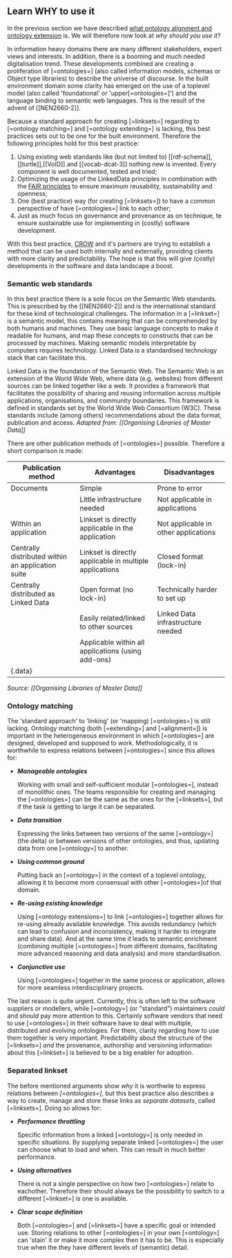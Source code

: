 ## Learn WHY to use it

In the previous section we have described [what ontology alignment and ontology extension](#learn-what-it-is) is. We will therefore now look at _why should you use it_?

In information heavy domains there are many different stakeholders, expert views and interests. In addition, there is a booming and much needed digitalisation trend. These developments combined are creating a proliferation of [=ontologies=] (also called information models, schemas or Object type libraries) to describe the universe of discourse. In the built environment domain some clarity has emerged on the use of a toplevel model (also called 'foundational' or 'upper[=ontologies=]') and the language binding to semantic web languages. This is the result of the advent of [[NEN2660-2]].

Because a standard approach for creating [=linksets=] regarding to [=ontology matching=] and [=ontology extending=] is lacking, this best practices sets out to be one for the built environment. Therefore the following principles hold for this best practice:

1. Using existing web standards like (but not limited to) [[rdf-schema]],[[turtle]],[[VoID]] and [[vocab-dcat-3]] nothing new is invented. Every component is well documented, tested and tried;
2. Optimizing the usage of the LinkedData principles in combination with the [FAIR principles](https://www.nature.com/articles/sdata201618) to ensure maximum reusability, sustainability and openness;
3. One (best practice) way (for creating [=linksets=]) to have a common perspective of have [=ontologies=] link to each other;
4. Just as much focus on governance and provenance as on technique, te ensure sustainable use for implementing in (costly) software development.

With this best practice, [CROW](https://www.crow.nl/) and it's partners are trying to establish a method that can be used both internally and externally, providing clients with more clarity and predictability. The hope is that this will give (costly) developments in the software and data landscape a boost.

### Semantic web standards

In this best practice there is a sole focus on the Semantic Web standards. This is prescribed by the [[NEN2660-2]] and is the international standard for these kind of technological challenges. The information in a [=linkset=] is a semantic model, this contains meaning that can be comprehended by both humans and machines. They use basic language concepts to make it readable for humans, and map these concepts to constructs that can be processed by machines. Making semantic models interpretable by computers requires technology. Linked Data is a standardised technology stack that can facilitate this.

Linked Data is the foundation of the Semantic Web. The Semantic Web is an extension of the World Wide Web, where data (e.g. websites) from different sources can be linked together like a web. It provides a framework that facilitates the possibility of sharing and reusing information across multiple applications, organisations, and community boundaries. This framework is defined in standards set by the World Wide Web Consortium (W3C). These standards include (among others) recommendations about the data format, publication and access. _Adapted from: [[Organising Libraries of Master Data]]_

There are other publication methods of [=ontologies=] possible. Therefore a short comparison is made:

| Publication method                                | Advantages                                              | Disadvantages                        |
|---------------------------------------------------|---------------------------------------------------------|--------------------------------------|
| Documents                                         | Simple                                                  | Prone to error                       |
|                                                   | Little infrastructure needed                            | Not applicable in applications       |
| Within an application                             | Linkset is directly applicable in the application       | Not applicable in other applications |
| Centrally distributed within an application suite | Linkset is directly applicable in multiple applications | Closed format (lock-in)              |
| Centrally distributed as Linked Data              | Open format (no lock-in)                                | Technically harder to set up         |
|                                                   | Easily related/linked to other sources                  | Linked Data infrastructure needed    |
|                                                   | Applicable within all applications (using add-ons)      |                                      |
| {.data}      |

_Source: [[Organising Libraries of Master Data]]_


### Ontology matching

The 'standard approach' to 'linking' (or 'mapping) [=ontologies=] is still lacking. Ontology matching (both [=extending=] and [=alignment=]) is important in the heterogeneous environment in which [=ontologies=] are designed, developed and supposed to work. Methodologically, it is worthwhile to express relations between [=ontologies=] since this allows for:

- **_Manageable ontologies_**

  Working with small and self-sufficient modular [=ontologies=], instead of monolithic ones. The teams responsible for creating and managing the [=ontologies=] can be the same as the ones for the [=linksets=], but if the task is getting to large it can be separated. 

- **_Data transition_**

  Expressing the links between two versions of the same [=ontology=] (the delta) or between versions of other ontologies, and thus, updating data from one [=ontology=] to another.

- **_Using common ground_**

  Putting back an [=ontology=] in the context of a toplevel ontology, allowing it to become more consensual with other [=ontologies=]of that domain.

- **_Re-using existing knowledge_**

  Using [=ontology extensions=] to link [=ontologies=] together allows for re-using already available knowledge. This avoids redundancy (which can lead to confusion and inconsistency, making it harder to integrate and share data). And at the same time it leads to semantic enrichment (combining multiple [=ontologies=] from different domains, facilitating more advanced reasoning and data analysis) and more standardisation. 

- **_Conjunctive use_**

  Using [=ontologies=] together in the same process or application, allows for more seamless interdisciplinary projects.

The last reason is quite urgent. Currently, this is often left to the software suppliers or modellers, while [=ontology=] (or "standard") maintainers _could_ and _should_ pay more attention to this. Certainly software vendors that need to use [=ontologies=] in their software have to deal with multiple, distributed and evolving ontologies. For them, clarity regarding how to use them together is very important. Predictability about the structure of the [=linksets=] _and_ the provenance, authorship and versioning information about this [=linkset=] is believed to be a big enabler for adoption.

### Separated linkset

The before mentioned arguments show _why_ it is worthwile to express relations between _[=ontologies=]_, but this best practice also describes a way to create, manage and store these links as _separate datasets_, called [=linksets=]. Doing so allows for: 

- **_Performance throttling_**

  Specific information from a linked [=ontology=] is only needed in specific situations. By supplying separate linked [=ontologies=] the user can choose what to load and when. This can result in much better performance.

- **_Using alternatives_**

  There is not a single perspective on how two [=ontologies=] relate to eachother. Therefore their should always be the possibility to switch to a different [=linkset=] is one is available.

- **_Clear scope definition_**

  Both [=ontologies=] and [=linksets=] have a specific goal or intended use. Storing relations to other [=ontologies=] in your own [=ontology=] can 'stain' it or make it more complex then it has to be. This is especially true when the they have different levels of (semantic) detail.  


